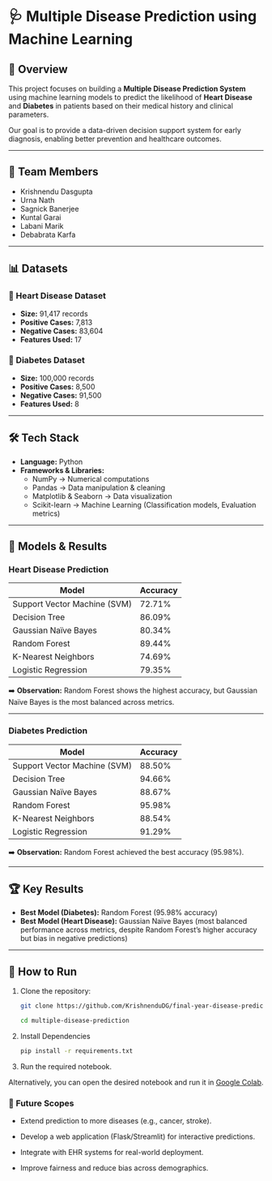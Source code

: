 # 🩺 Multiple Disease Prediction using Machine Learning

## 📌 Overview

This project focuses on building a **Multiple Disease Prediction System** using machine learning models to predict the likelihood of **Heart Disease** and **Diabetes** in patients based on their medical history and clinical parameters.

Our goal is to provide a data-driven decision support system for early diagnosis, enabling better prevention and healthcare outcomes.

---

## 👥 Team Members

- Krishnendu Dasgupta
- Urna Nath
- Sagnick Banerjee
- Kuntal Garai
- Labani Marik
- Debabrata Karfa

---

## 📊 Datasets

### 🔹 Heart Disease Dataset

- **Size:** 91,417 records
- **Positive Cases:** 7,813
- **Negative Cases:** 83,604
- **Features Used:** 17

### 🔹 Diabetes Dataset

- **Size:** 100,000 records
- **Positive Cases:** 8,500
- **Negative Cases:** 91,500
- **Features Used:** 8

---

## 🛠️ Tech Stack

- **Language:** Python
- **Frameworks & Libraries:**
  - NumPy → Numerical computations
  - Pandas → Data manipulation & cleaning
  - Matplotlib & Seaborn → Data visualization
  - Scikit-learn → Machine Learning (Classification models, Evaluation metrics)

---

## 🤖 Models & Results

### Heart Disease Prediction

| Model                        | Accuracy |
| ---------------------------- | -------- |
| Support Vector Machine (SVM) | 72.71%   |
| Decision Tree                | 86.09%   |
| Gaussian Naïve Bayes         | 80.34%   |
| Random Forest                | 89.44%   |
| K-Nearest Neighbors          | 74.69%   |
| Logistic Regression          | 79.35%   |

➡️ **Observation:** Random Forest shows the highest accuracy, but Gaussian Naïve Bayes is the most balanced across metrics.

---

### Diabetes Prediction

| Model                        | Accuracy |
| ---------------------------- | -------- |
| Support Vector Machine (SVM) | 88.50%   |
| Decision Tree                | 94.66%   |
| Gaussian Naïve Bayes         | 88.67%   |
| Random Forest                | 95.98%   |
| K-Nearest Neighbors          | 88.54%   |
| Logistic Regression          | 91.29%   |

➡️ **Observation:** Random Forest achieved the best accuracy (95.98%).

---

## 🏆 Key Results

- **Best Model (Diabetes):** Random Forest (95.98% accuracy)
- **Best Model (Heart Disease):** Gaussian Naïve Bayes (most balanced performance across metrics, despite Random Forest’s higher accuracy but bias in negative predictions)

---

## 🚀 How to Run

1. Clone the repository:

   ```bash
   git clone https://github.com/KrishnenduDG/final-year-disease-prediction-model-gcelt

   cd multiple-disease-prediction
   ```

2. Install Dependencies

   ```bash
   pip install -r requirements.txt
   ```

3. Run the required notebook.

Alternatively, you can open the desired notebook and run it in [Google Colab](https://colab.research.google.com/).

### 📌 Future Scopes

- Extend prediction to more diseases (e.g., cancer, stroke).

- Develop a web application (Flask/Streamlit) for interactive predictions.

- Integrate with EHR systems for real-world deployment.

- Improve fairness and reduce bias across demographics.
